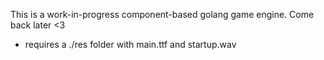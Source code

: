 This is a work-in-progress component-based golang game engine.
Come back later <3

- requires a ./res folder with main.ttf and startup.wav
